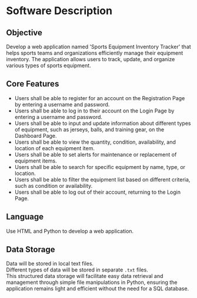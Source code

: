 # Software Description

## Objective

Develop a web application named 'Sports Equipment Inventory Tracker' that helps sports teams and organizations efficiently manage their equipment inventory. The application allows users to track, update, and organize various types of sports equipment.

## Core Features

- Users shall be able to register for an account on the Registration Page by entering a username and password.
- Users shall be able to log in to their account on the Login Page by entering a username and password.
- Users shall be able to input and update information about different types of equipment, such as jerseys, balls, and training gear, on the Dashboard Page.
- Users shall be able to view the quantity, condition, availability, and location of each equipment item.
- Users shall be able to set alerts for maintenance or replacement of equipment items.
- Users shall be able to search for specific equipment by name, type, or location.
- Users shall be able to filter the equipment list based on different criteria, such as condition or availability.
- Users shall be able to log out of their account, returning to the Login Page.

## Language

Use HTML and Python to develop a web application.

## Data Storage

Data will be stored in local text files.  
Different types of data will be stored in separate `.txt` files.  
This structured data storage will facilitate easy data retrieval and management through simple file manipulations in Python, ensuring the application remains light and efficient without the need for a SQL database.